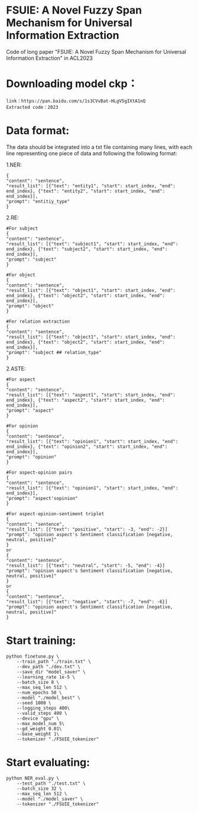 # FSUIE: A Novel Fuzzy Span Mechanism for Universal Information Extraction
Code of long paper "FSUIE: A Novel Fuzzy Span Mechanism for Universal Information Extraction" in ACL2023

# Downloading model ckp：
```
link：https://pan.baidu.com/s/1s3CVvBat-HLgV5gIXtA1nQ 
Extracted code：2023
```

# Data format:
The data should be integrated into a txt file containing many lines, with each line representing one piece of data and following the following format:

1.NER:

```
{
"content": "sentence", 
"result_list": [{"text": "entity1", "start": start_index, "end": end_index}, {"text": "entity2", "start": start_index, "end": end_index}], 
"prompt": "entitiy_type"
}
```

2.RE:

```
#For subject
{
"content": "sentence", 
"result_list": [{"text": "subject1", "start": start_index, "end": end_index}, {"text": "subject2", "start": start_index, "end": end_index}], 
"prompt": "subject"
}

#For object
{
"content": "sentence", 
"result_list": [{"text": "object1", "start": start_index, "end": end_index}, {"text": "object2", "start": start_index, "end": end_index}], 
"prompt": "object"
}

#For relation extraction
{
"content": "sentence", 
"result_list": [{"text": "object1", "start": start_index, "end": end_index}, {"text": "object2", "start": start_index, "end": end_index}], 
"prompt": "subject ## relation_type"
}
```


2.ASTE:

```
#For aspect
{
"content": "sentence", 
"result_list": [{"text": "aspect1", "start": start_index, "end": end_index}, {"text": "aspect2", "start": start_index, "end": end_index}], 
"prompt": "aspect"
}

#For opinion
{
"content": "sentence", 
"result_list": [{"text": "opinion1", "start": start_index, "end": end_index}, {"text": "opinion2", "start": start_index, "end": end_index}], 
"prompt": "opinion"
}

#For aspect-opinion pairs
{
"content": "sentence", 
"result_list": [{"text": "opinion1", "start": start_index, "end": end_index}], 
"prompt": "aspect'sopinion"
}

#For aspect-opinion-sentiment triplet
{
"content": "sentence", 
"result_list": [{"text": "positive", "start": -3, "end": -2}]
"prompt": "opinion aspect's Sentiment classification [negative, neutral, positive]"
}
or
{
"content": "sentence", 
"result_list": [{"text": "neutral", "start": -5, "end": -4}]
"prompt": "opinion aspect's Sentiment classification [negative, neutral, positive]"
}
or
{
"content": "sentence", 
"result_list": [{"text": "negative", "start": -7, "end": -6}]
"prompt": "opinion aspect's Sentiment classification [negative, neutral, positive]"
}
```

# Start training:
```
python finetune.py \
    --train_path "./train.txt" \
    --dev_path "./dev.txt" \
    --save_dir "model_saver" \
    --learning_rate 1e-5 \
    --batch_size 8 \
    --max_seq_len 512 \
    --num_epochs 50 \
    --model "./model_best" \
    --seed 1000 \
    --logging_steps 400\
    --valid_steps 400 \
    --device "gpu" \
    --max_model_num 5\
    --gd_weight 0.01\
    --base_weight 1\
    --tokenizer "./FSUIE_tokenizer"
```

# Start evaluating:
```
python NER_eval.py \
    --test_path "./test.txt" \
    --batch_size 32 \
    --max_seq_len 512 \
    --model "./model_saver" \
    --tokenizer "./FSUIE_tokenizer"
```